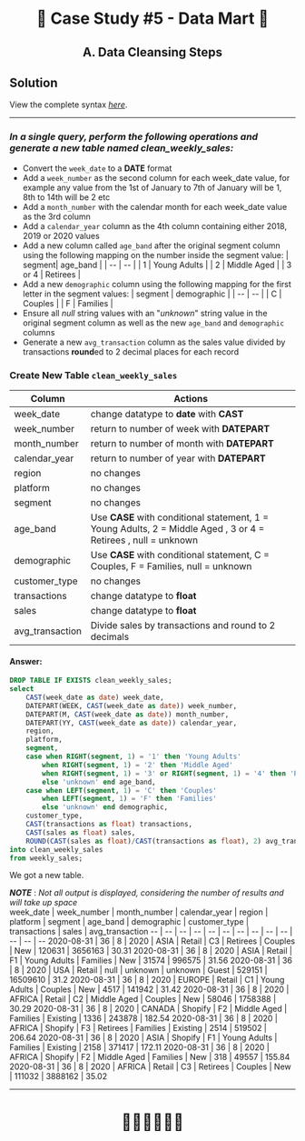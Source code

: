 # <p align="center" style="margin-top: 0px;">🛒 Case Study #5 - Data Mart 🛒
## <p align="center"> A. Data Cleansing Steps

## Solution

View the complete syntax [*here*](https://github.com/hydaai/8-Week-SQL-Challenge/tree/main/Case%20Study%20%235%20-%20Data%20Mart/Scripts).

***

### *In a single query, perform the following operations and generate a new table named clean_weekly_sales:*
- Convert the `week_date` to a **DATE** format
- Add a `week_number` as the second column for each week_date value, for example any value from the 1st of January to 7th of January will be 1, 
	8th to 14th will be 2 etc
- Add a `month_number` with the calendar month for each week_date value as the 3rd column
- Add a `calendar_year` column as the 4th column containing either 2018, 2019 or 2020 values
- Add a new column called `age_band` after the original segment column using the following mapping on the number inside the segment value:
	| segment| age_band |
	| -- | -- |
	| 1 | Young Adults |
	| 2 | Middle Aged |
	| 3 or 4 | Retirees |
- Add a new `demographic` column using the following mapping for the first letter in the segment values:
	| segment | demographic |
	| -- | -- |
	| C	| Couples |
	| F	| Families |
- Ensure all *null* string values with an "*unknown*" string value in the original segment column as well as the new `age_band` and `demographic` columns
- Generate a new `avg_transaction` column as the sales value divided by transactions **round**ed to 2 decimal places for each record

### Create New Table `clean_weekly_sales`
| Column | Actions |
| -- | -- |
| week_date | change datatype to **date** with **CAST**  |
| week_number | return to number of week with **DATEPART** |
| month_number | return to number of month with **DATEPART** |
| calendar_year | return to number of year with **DATEPART** |
| region | no changes |
| platform | no changes |
| segment | no changes |
| age_band | Use **CASE** with conditional statement, 1 = Young Adults, 2 = Middle Aged , 3 or 4 = Retirees , null = unknown |
| demographic | Use **CASE** with conditional statement, C = Couples, F = Families, null = unknown |
| customer_type | no changes |
| transactions | change datatype to **float** |
| sales | change datatype to **float** |
| avg_transaction | Divide sales by transactions and round to 2 decimals |

#### Answer:
````sql
DROP TABLE IF EXISTS clean_weekly_sales;
select 
	CAST(week_date as date) week_date,
	DATEPART(WEEK, CAST(week_date as date)) week_number,
	DATEPART(M, CAST(week_date as date)) month_number,
	DATEPART(YY, CAST(week_date as date)) calendar_year,
	region,
	platform,
	segment,
	case when RIGHT(segment, 1) = '1' then 'Young Adults'
		when RIGHT(segment, 1) = '2' then 'Middle Aged'
		when RIGHT(segment, 1) = '3' or RIGHT(segment, 1) = '4' then 'Retirees'
		else 'unknown' end age_band,
	case when LEFT(segment, 1) = 'C' then 'Couples'
		when LEFT(segment, 1) = 'F' then 'Families'
		else 'unknown' end demographic,
	customer_type,
	CAST(transactions as float) transactions,
	CAST(sales as float) sales,
	ROUND(CAST(sales as float)/CAST(transactions as float), 2) avg_transaction
into clean_weekly_sales
from weekly_sales;
````

We got a new table.

***NOTE*** : *Not all output is displayed, considering the number of results and will take up space*	
week_date | week_number | month_number | calendar_year | region | platform | segment | age_band | demographic | customer_type | transactions | sales | avg_transaction
-- | -- | -- | -- | -- | -- | -- | -- | -- | -- | -- | -- | --
2020-08-31 | 36 | 8 | 2020 | ASIA | Retail | C3 | Retirees | Couples | New | 120631 | 3656163 | 30.31
2020-08-31 | 36 | 8 | 2020 | ASIA | Retail | F1 | Young Adults | Families | New | 31574 | 996575 | 31.56
2020-08-31 | 36 | 8 | 2020 | USA | Retail | null | unknown | unknown | Guest | 529151 | 16509610 | 31.2
2020-08-31 | 36 | 8 | 2020 | EUROPE | Retail | C1 | Young Adults | Couples | New | 4517 | 141942 | 31.42
2020-08-31 | 36 | 8 | 2020 | AFRICA | Retail | C2 | Middle Aged | Couples | New | 58046 | 1758388 | 30.29
2020-08-31 | 36 | 8 | 2020 | CANADA | Shopify | F2 | Middle Aged | Families | Existing | 1336 | 243878 | 182.54
2020-08-31 | 36 | 8 | 2020 | AFRICA | Shopify | F3 | Retirees | Families | Existing | 2514 | 519502 | 206.64
2020-08-31 | 36 | 8 | 2020 | ASIA | Shopify | F1 | Young Adults | Families | Existing | 2158 | 371417 | 172.11
2020-08-31 | 36 | 8 | 2020 | AFRICA | Shopify | F2 | Middle Aged | Families | New | 318 | 49557 | 155.84
2020-08-31 | 36 | 8 | 2020 | AFRICA | Retail | C3 | Retirees | Couples | New | 111032 | 3888162 | 35.02

***

# <p align="center" style="margin-top: 0px;">👩‍💻👩‍💻👩‍💻
